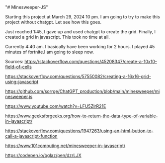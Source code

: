 "# Minesweeper-JS"

Starting this project at March 29, 2024 10 pm. I am going to try to make this project without chatgpt. Let see how this goes.

Just reached 1:45, I gave up and used chatgpt to create the grid. Finally, I created a grid in javascript. This took no time at all.

Currently 4:40 am. I basically have been working for 2 hours. I played 45 minutes of fortnite.I am going to sleep now.

Sources:
https://stackoverflow.com/questions/45208347/create-a-10x10-field-of-cells

https://stackoverflow.com/questions/57550082/creating-a-16x16-grid-using-javascript

https://github.com/sorrge/ChatGPT_production/blob/main/minesweeper/minesweeper.js

https://www.youtube.com/watch?v=LFU5ZlrR21E

https://www.geeksforgeeks.org/how-to-return-the-data-type-of-variable-in-javascript/

https://stackoverflow.com/questions/1947263/using-an-html-button-to-call-a-javascript-function

https://www.101computing.net/minesweeper-in-javascript/

https://codepen.io/bglaz/pen/dzrLJX